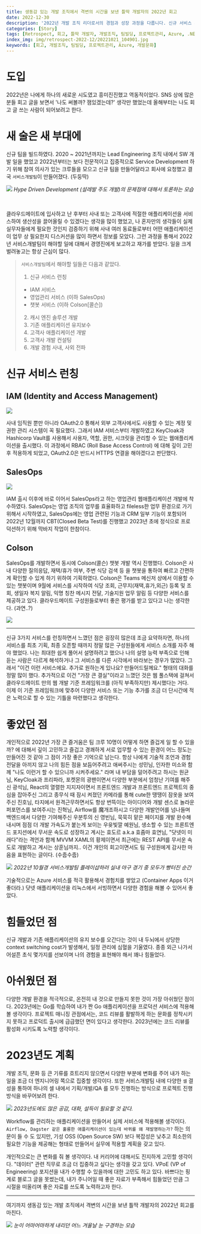 ```yaml
---
title: 생동감 있는 개발 조직에서 격변의 시간을 보낸 틀딱 개발자의 2022년 회고
date: 2022-12-30
description: '2022년 개발 조직 리더로서의 경험과 성장 과정을 다룹니다. 신규 서비스 개발(IAM, SalesOps, Colson), 팀 빌딩, 기술 스택 도입 등의 실제 경험을 통해 개발 조직 운영의 노하우를 공유합니다.'
categories: [Story]
tags: [Retrospect, 회고, 틀딱 개발자, 개발조직, 팀빌딩, 프로젝트관리, Azure, .NET, React, KeyCloak, 챗봇, IAM, 개발문화]
index_img: img/retrospect-2022-12/20221021_104901.jpg
keywords: [회고, 개발조직, 팀빌딩, 프로젝트관리, Azure, 개발문화]
---
```


# 도입

2022년은 나에게 하나의 새로운 시도였고 흥미진진했고 역동적이었다. SNS 상에 많은 분들 회고 글을 보면서 '나도 써볼까? 잼있겠는데?' 생각만 했었는데 올해부터는 나도 회고 글 쓰는 사람이 되어보려고 한다.

# 새 술은 새 부대에

신규 팀을 빌드하였다. 2020 ~ 2021년까지는 Lead Engineering 조직 내에서 SW 개발 일을 했었고 2022년부터는 보다 전문적이고 집중적으로 Service Development 하기 위해 참여 의사가 있는 크루들을 모으고 신규 팀을 만들어달라고 회사에 요청했고 결국 `서비스개발팀`이 만들어졌다. (두둥딱)

![](img/retrospect-2022-12/20221021_104901.jpg)
_Hype Driven Development (설레발 주도 개발)의 문제점에 대해서 토론하는 모습_

<br>

클라우드메이트에 입사하고 난 후부터 사내 또는 고객사에 적절한 애플리케이션을 서비스하여 생산성을 끌어올릴 수 있겠다는 생각을 많이 했었고, 나 혼자만의 생각들이 실제 실무자들에게 필요한 것인지 검증하기 위해 사내 여러 동료들로부터 어떤 애플리케이션이 업무 상 필요한지 디스커션을 많이 하면서 정보를 모았다. 그런 과정을 통해서 2022년 서비스개발팀이 해야할 일에 대해서 경영진에게 보고하고 재가를 받았다. 일을 크게 벌려놓고는 항상 근심이 많다.

>`서비스개발팀`에서 해야할 일들은 다음과 같았다.
>1. 신규 서비스 런칭
> - IAM 서비스
> - 영업관리 서비스 (이하 SalesOps)
> - 챗봇 서비스 (이하 Colson[콜슨])
>2. 캐시 엔진 솔루션 개발
>3. 기존 애플리케이션 유지보수
>4. 고객사 애플리케이션 개발
>5. 고객사 개발 컨설팅
>6. 개발 경험 사내, 사외 전파

# 신규 서비스 런칭

## IAM (Identity and Access Management)

![](img/retrospect-2022-12/IAM_Login_UI.png)

사내 임직원 뿐만 아니라 OAuth2.0 통해서 외부 고객사에서도 사용할 수 있는 계정 및 권한 관리 시스템이 꼭 필요했다. 그래서 IAM 서비스부터 개발하였고 KeyCloak과 Hashicorp Vault를 사용해서 사용자, 역할, 권한, 시크릿을 관리할 수 있는 웹애플리케이션을 출시했다. 이 과정에서 RBAC (Roll Base Access Control) 에 대해 깊이 고민 후 적용하게 되었고, OAuth2.0은 반드시 HTTPS 연결을 해야겠다고 판단했다.

## SalesOps

![](img/retrospect-2022-12/SalesOps_UI.png)

IAM 출시 이후에 바로 이어서 SalesOps라고 하는 영업관리 웹애플리케이션 개발에 착수하였다. SalesOps는 영업 조직의 업무를 효율화하고 fileless한 업무 환경으로 가기 위해서 시작하였고, SalesOps에는 영업 관련된 기능과 CRM 일부 기능이 포함되어 2022년 12월까지 CBT(Closed Beta Test)를 진행했고 2023년 초에 정식으로 프로덕션하기 위해 막바지 작업이 한참이다.

## Colson

SalesOps를 개발하면서 동시에 Colson(콜슨) 챗봇 개발 역시 진행했다. Colson은 사내 다양한 질의응답, 재택/휴가 여부, 주변 식당 검색 등 을 챗봇을 통하여 빠르고 간편하게 확인할 수 있게 하기 위하여 기획하였다. Colson은 Teams 메신저 상에서 이용할 수 있는 챗봇이며 9월에 서비스를 시작하여 식당 조회, 근무지(재택,휴가,외근) 등록 및 조회, 생일자 복지 알림, 익명 칭찬 메시지 전달, 기술지원 업무 알림 등 다양한 서비스를 제공하고 있다. 클라우드메이트 구성원들로부터 좋은 평가를 받고 있다고 나는 생각한다. (과연..?)

![](img/retrospect-2022-12/Colson_UI.png)

---

신규 3가지 서비스를 런칭하면서 느꼈던 점은 굉장히 많은데 조금 요약하자면, 하나의 서비스를 최초 기획, 최종 오픈할 때까지 정말 많은 구성원들에게 서비스 소개를 자주 해야 했었다. 나는 최대한 쉽게 풀어서 설명하려고 했으나 나의 설명 능력 부족으로 인해 듣는 사람은 다르게 해석하거나 그 서비스를 다른 시각에서 바라보는 경우가 많았다. 그래서 "이건 이런 서비스에요. 추가로 원하는게 있나요? 만들어드릴께요." 형태의 대화를 정말 많이 했다. 추가적으로 이건 "가장 큰 결실"이라고 느꼈던 것은 웹 풀스택에 걸쳐서 클라우드메이트 만의 웹 개발 기준 프레임워크를 (아직 부족하지만) 제시했다는 거다. 이제 이 기준 프레임워크에 맞추어 다양한 서비스 또는 기능 추가를 조금 더 단시간에 적은 노력으로 할 수 있는 기틀을 마련했다고 생각한다.

# 좋았던 점

개인적으로 2022년 가장 큰 즐거움은 팀 크루 10명이 어떻게 하면 즐겁게 일 할 수 있을까? 에 대해서 깊이 고민하고 즐겁고 경쾌하게 서로 업무할 수 있는 환경이 어느 정도는 만들어진 것 같아 그 점이 가장 좋은 기억으로 남는다. 항상 나에게 기술적 조언과 경험 전달을 아끼지 않고 나의 힘든 점을 보듬어주려고 애써주시는 성민님, 인자한 미소와 함께 "나도 이런거 할 수 있으니까 시켜주세요." 라며 내 부담을 덜어주려고 하시는 원균님, KeyCloak과 프리파라, 포켓몬의 광팬이면서 다양한 부분에서 엄청난 기여를 해주신 광석님, React의 열렬한 지지자이면서 프론트엔드 개발과 프론트엔드 프로젝트의 중심을 잡아주신 그리고 종무식 때 잠시 켜졌던 카메라를 통해 cute한 땡땡이 잠옷을 보여주신 진호님, 타지에서 원격근무하면서도 항상 번뜩이는 아이디어와 개발 센스로 놀라운 퍼포먼스를 보여주시는 진혁님, Airflow를 魔개조하시고 다양한 개발언어를 넘나들며 백엔드에서 다양한 기여해주신 우분투의 신 영빈님, 묵묵히 맡은 페이지를 개발 완수해 내시며 점점 더 개발 가속도가 붙는게 보이는 우윳빛깔 예원님, 생소할 수 있는 프론트엔드 포지션에서 무서운 속도로 성장하고 계시는 효도르 a.k.a 효줌마 효연님, "닷넷이 미래다"라는 격언과 함께 MVVM XAML의 황제이면서 최근에는 REST API를 무서운 속도로 개발하고 계시는 상훈님까지.. 이건 개인의 회고이면서도 팀 구성원에게 감사한 마음을 표현하는 글이다. (수줍수줍)

![](img/retrospect-2022-12/20221021_145219_20.jpg)
_2022년 10월경 서비스개발팀 플레이샵하러 실내 야구 경기 중 모두가 빵터진 순간_

기술적으로는 Azure 서비스를 적극 활용해서 경험치를 쌓았고 (Container Apps 이거 좋더라.) 닷넷 애플리케이션을 리눅스에서 서빙하면서 다양한 경험을 해볼 수 있어서 좋았다.

# 힘들었던 점

신규 개발과 기존 애플리케이션의 유지 보수를 오간다는 것이 내 두뇌에서 상당한 context switching cost가 발생해서, 일정 관리에 심혈을 기울였다. 종종 외근 나가서 어설픈 초식 몇가지를 선보이며 나의 경험을 표현해야 해서 꽤나 힘들었다.

# 아쉬웠던 점

다양한 개발 환경을 적극적으로, 온전히 내 것으로 만들지 못한 것이 가장 아쉬웠던 점이다. 2023년에는 Go를 학습하여 내가 짠 Go 애플리케이션을 프로덕션 서비스에 적용해볼 생각이다. 프로젝트 매니징 관점에서는, 코드 리뷰를 활발하게 하는 문화를 정착시키지 못하고 프로덕트 출시에 급급했던 면이 있다고 생각한다. 2023년에는 코드 리뷰를 활성화 시키도록 노력할 생각이다. 

# 2023년도 계획

개발 조직, 문화 등 큰 기류를 흐트리지 않으면서 다양한 부분에 변화를 주어 내가 하는 일을 조금 더 엔지니어링 쪽으로 집중할 생각이다. 또한 서비스개발팀 내에 다양한 `셀` 결성을 통하여 하나의 셀 내에서 기획/개발/QA 를 모두 진행하는 방식으로 프로젝트 진행 방식을 바꾸어보려 한다.

![](img/retrospect-2022-12/문제해결의3요소.jpg)
_2023년도에도 많은 공감, 대화, 설득이 필요할 것 같다._

Workflow를 관리하는 애플리케이션을 만들어서 실제 서비스에 적용해볼 생각이다. `Airflow, Dagster 같은 훌륭한 애플리케이션이 있는데 바퀴를 왜 재발명하는가?` 하는 의문이 들 수 도 있지만, 기성 OSS (Open Source SW) 보다 복잡성은 낮추고 최소한의 필요한 기능을 제공해는 형태로 만들어서 실무에 적용할 계획을 갖고 있다.

개인적으로는 큰 변화를 줘 볼 생각이다. 내 커리어에 대해서도 진지하게 고민할 생각이다. "데이터" 관련 직무로 조금 더 집중하고 싶다는 생각을 갖고 있다. VPoE (VP of Engineering) 포지션을 내가 수행할 수 있을까에 대한 고민도 하고 있다. 바쁘다는 핑계로 블로그 글을 못썼는데, 내가 주니어일 때 좋은 자료가 부족해서 힘들었던 만큼 그 시절을 떠올리며 좋은 자료를 쓰도록 노력하고자 한다.

---

여기까지 생동감 있는 개발 조직에서 격변의 시간을 보낸 틀딱 개발자의 2022년 회고를 마친다.

![](img/retrospect-2022-12/KakaoTalk_20221231_160037996.jpg)
_눈이 어마어마하게 내리던 어느 겨울날 눈 구경하는 모습_